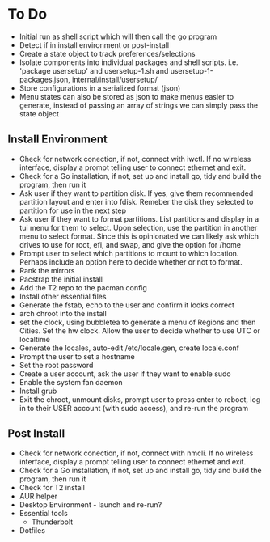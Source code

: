 # To Do
 - Initial run as shell script which will then call the go program
 - Detect if in install environment or post-install
 - Create a state object to track preferences/selections
 - Isolate components into individual packages and shell scripts. i.e. 'package usersetup' and usersetup-1.sh and usersetup-1-packages.json, internal/install/usersetup/
 - Store configurations in a serialized format (json)
 - Menu states can also be stored as json to make menus easier to generate, instead of passing an array of strings we can simply pass the state object

## Install Environment
 - Check for network conection, if not, connect with iwctl. If no wireless interface, display a prompt telling user to connect ethernet and exit.
 - Check for a Go installation, if not, set up and install go, tidy and build the program, then run it
 - Ask user if they want to partition disk. If yes, give them recommended partition layout and enter into fdisk. Remeber the disk they selected to partition for use in the next step
 - Ask user if they want to format partitions. List partitions and display in a tui menu for them to select. Upon selection, use the partition in another menu to select format. Since this is opinionated we can likely ask which drives to use for root, efi, and swap, and give the option for /home
 - Prompt user to select which partitions to mount to which location. Perhaps include an option here to decide whether or not to format.
 - Rank the mirrors
 - Pacstrap the initial install
 - Add the T2 repo to the pacman config
 - Install other essential files
 - Generate the fstab, echo to the user and confirm it looks correct
 - arch chroot into the install
 - set the clock, using bubbletea to generate a menu of Regions and then Cities. Set the hw clock. Allow the user to decide whether to use UTC or localtime
 - Generate the locales, auto-edit /etc/locale.gen, create locale.conf
 - Prompt the user to set a hostname
 - Set the root password
 - Create a user account, ask the user if they want to enable sudo
 - Enable the system fan daemon
 - Install grub
 - Exit the chroot, unmount disks, prompt user to press enter to reboot, log in to their USER account (with sudo access), and re-run the program

 ## Post Install
 - Check for network conection, if not, connect with nmcli. If no wireless interface, display a prompt telling user to connect ethernet and exit.
 - Check for a Go installation, if not, set up and install go, tidy and build the program, then run it
 - Check for T2 install
 - AUR helper
 - Desktop Environment - launch and re-run?
 - Essential tools
    - Thunderbolt
 - Dotfiles
